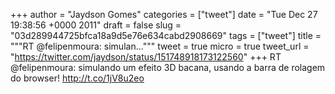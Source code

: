 
+++
author = "Jaydson Gomes"
categories = ["tweet"]
date = "Tue Dec 27 19:38:56 +0000 2011"
draft = false
slug = "03d289944725bfca18a9d5e76e634cabd2908669"
tags = ["tweet"]
title = """RT @felipenmoura: simulan..."""
tweet = true
micro = true
tweet_url = "https://twitter.com/jaydson/status/151748918173122560"
+++
RT @felipenmoura: simulando um efeito 3D bacana, usando a barra de rolagem do browser! http://t.co/1jV8u2eo
